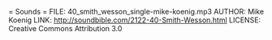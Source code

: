 = Sounds =
FILE: 40_smith_wesson_single-mike-koenig.mp3
AUTHOR: Mike Koenig
LINK: http://soundbible.com/2122-40-Smith-Wesson.html
LICENSE: Creative Commons Attribution 3.0
